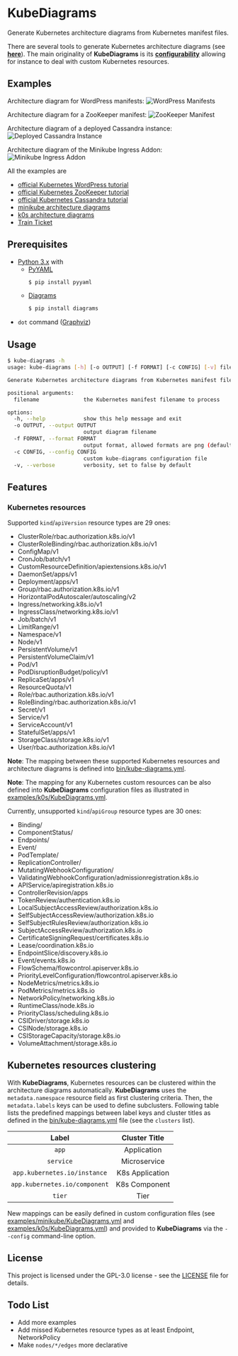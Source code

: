 # KubeDiagrams

Generate Kubernetes architecture diagrams from Kubernetes manifest files.

There are several tools to generate Kubernetes architecture diagrams (see **[here](https://github.com/philippemerle/Awesome-Kubernetes-Architecture-Diagrams)**).
The main originality of **KubeDiagrams** is its **[configurability](bin/kube-diagrams.yaml)** allowing for instance to deal with custom Kubernetes resources.

## Examples

Architecture diagram for WordPress manifests:
![WordPress Manifests](examples/wordpress/wordpress.png)

Architecture diagram for a ZooKeeper manifest:
![ZooKeeper Manifest](examples/zookeeper/zookeeper.png)

Architecture diagram of a deployed Cassandra instance:
![Deployed Cassandra Instance](examples/cassandra/default.png)

Architecture diagram of the Minikube Ingress Addon:
![Minikube Ingress Addon](examples/minikube/minikube-ingress-nginx.png)

All the examples are
* [official Kubernetes WordPress tutorial](examples/wordpress/)
* [official Kubernetes ZooKeeper tutorial](examples/zookeeper/)
* [official Kubernetes Cassandra tutorial](examples/cassandra/)
* [minikube architecture diagrams](examples/minikube/)
* [k0s architecture diagrams](examples/k0s/)
* [Train Ticket](examples/train-ticket/)

## Prerequisites

* [Python 3.x](https://www.python.org/) with
  * [PyYAML](https://pyyaml.org)
    ```sh
    $ pip install pyyaml
    ```
  * [Diagrams](https://diagrams.mingrammer.com/)
    ```sh
    $ pip install diagrams
    ```
* `dot` command ([Graphviz](https://www.graphviz.org/))

## Usage

```sh
$ kube-diagrams -h
usage: kube-diagrams [-h] [-o OUTPUT] [-f FORMAT] [-c CONFIG] [-v] filename [filename ...]

Generate Kubernetes architecture diagrams from Kubernetes manifest files

positional arguments:
  filename              the Kubernetes manifest filename to process

options:
  -h, --help            show this help message and exit
  -o OUTPUT, --output OUTPUT
                        output diagram filename
  -f FORMAT, --format FORMAT
                        output format, allowed formats are png (default), jpg, svg, pdf, and dot
  -c CONFIG, --config CONFIG
                        custom kube-diagrams configuration file
  -v, --verbose         verbosity, set to false by default
```

## Features

### Kubernetes resources

Supported `kind`/`apiVersion` resource types are 29 ones:
* ClusterRole/rbac.authorization.k8s.io/v1
* ClusterRoleBinding/rbac.authorization.k8s.io/v1
* ConfigMap/v1
* CronJob/batch/v1
* CustomResourceDefinition/apiextensions.k8s.io/v1
* DaemonSet/apps/v1
* Deployment/apps/v1
* Group/rbac.authorization.k8s.io/v1
* HorizontalPodAutoscaler/autoscaling/v2
* Ingress/networking.k8s.io/v1
* IngressClass/networking.k8s.io/v1
* Job/batch/v1
* LimitRange/v1
* Namespace/v1
* Node/v1
* PersistentVolume/v1
* PersistentVolumeClaim/v1
* Pod/v1
* PodDisruptionBudget/policy/v1
* ReplicaSet/apps/v1
* ResourceQuota/v1
* Role/rbac.authorization.k8s.io/v1
* RoleBinding/rbac.authorization.k8s.io/v1
* Secret/v1
* Service/v1
* ServiceAccount/v1
* StatefulSet/apps/v1
* StorageClass/storage.k8s.io/v1
* User/rbac.authorization.k8s.io/v1

**Note**: The mapping between these supported Kubernetes resources and architecture diagrams is defined into [bin/kube-diagrams.yml](bin/kube-diagrams.yaml#L24).

**Note**: The mapping for any Kubernetes custom resources can be also defined into **KubeDiagrams** configuration files as illustrated in [examples/k0s/KubeDiagrams.yml](examples/k0s/KubeDiagrams.yml#L10).

Currently, unsupported `kind`/`apiGroup` resource types are 30 ones:
* Binding/
* ComponentStatus/
* Endpoints/
* Event/
* PodTemplate/
* ReplicationController/
* MutatingWebhookConfiguration/
* ValidatingWebhookConfiguration/admissionregistration.k8s.io
* APIService/apiregistration.k8s.io
* ControllerRevision/apps
* TokenReview/authentication.k8s.io
* LocalSubjectAccessReview/authorization.k8s.io
* SelfSubjectAccessReview/authorization.k8s.io
* SelfSubjectRulesReview/authorization.k8s.io
* SubjectAccessReview/authorization.k8s.io
* CertificateSigningRequest/certificates.k8s.io
* Lease/coordination.k8s.io
* EndpointSlice/discovery.k8s.io
* Event/events.k8s.io
* FlowSchema/flowcontrol.apiserver.k8s.io
* PriorityLevelConfiguration/flowcontrol.apiserver.k8s.io
* NodeMetrics/metrics.k8s.io
* PodMetrics/metrics.k8s.io
* NetworkPolicy/networking.k8s.io
* RuntimeClass/node.k8s.io
* PriorityClass/scheduling.k8s.io
* CSIDriver/storage.k8s.io
* CSINode/storage.k8s.io
* CSIStorageCapacity/storage.k8s.io
* VolumeAttachment/storage.k8s.io

## Kubernetes resources clustering

With **KubeDiagrams**, Kubernetes resources can be clustered within the architecture diagrams automatically. **KubeDiagrams** uses the `metadata.namespace` resource field as first clustering criteria. Then, the `metadata.labels` keys can be used to define subclusters. Following table lists the predefined mappings between label keys and cluster titles as defined in the [bin/kube-diagrams.yml](bin/kube-diagrams.yaml#L13) file (see the `clusters` list).

| Label | Cluster Title |
| :--------: | :-------: |
| `app` | Application |
| `service` | Microservice |
| `app.kubernetes.io/instance` | K8s Application |
| `app.kubernetes.io/component` | K8s Component |
| `tier` | Tier |

New mappings can be easily defined in custom configuration files (see [examples/minikube/KubeDiagrams.yml](examples/minikube/KubeDiagrams.yml#L2) and [examples/k0s/KubeDiagrams.yml](examples/k0s/KubeDiagrams.yml#L5)) and provided to **KubeDiagrams** via the `--config` command-line option.

## License

This project is licensed under the GPL-3.0 license - see the [LICENSE](LICENSE) file for details.

## Todo List

* Add more examples
* Add missed Kubernetes resource types as at least Endpoint, NetworkPolicy
* Make `nodes/*/edges` more declarative
